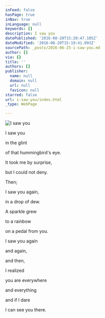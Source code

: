 ```yaml
---
inFeed: false
hasPage: true
inNav: true
inLanguage: null
keywords: []
description: I saw you
datePublished: '2016-08-20T15:20:47.105Z'
dateModified: '2016-08-20T15:19:41.093Z'
sourcePath: _posts/2016-06-25-i-saw-you.md
author: []
via: {}
title: ''
authors: []
publisher:
  name: null
  domain: null
  url: null
  favicon: null
starred: false
url: i-saw-you/index.html
_type: WebPage

---
```

![I saw you](https://the-grid-user-content.s3-us-west-2.amazonaws.com/f029a5c5-e1e1-4064-b946-6c1431f88eac.jpg)

I saw you

in the glint

of that hummingbird's eye.

It took me by surprise,

but I could not deny.

Then;

I saw you again,

in a drop of dew.

A sparkle grew

to a rainbow

on a pedal from you.

I saw you again

and again,

and then,

I realized

you are everywhere

and everything

and if I dare

I can see you there.